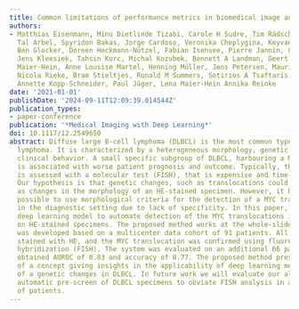 ```yaml
---
title: Common limitations of performance metrics in biomedical image analysis
authors:
- Matthias Eisenmann, Minu Dietlinde Tizabi, Carole H Sudre, Tim Rädsch, Michela Antonelli,
  Tal Arbel, Spyridon Bakas, Jorge Cardoso, Veronika Cheplygina, Keyvan Farahani,
  Ben Glocker, Doreen Heckmann-Nötzel, Fabian Isensee, Pierre Jannin, Charles Kahn,
  Jens Kleesiek, Tahsin Kurc, Michal Kozubek, Bennett A Landman, Geert Litjens, Klaus
  Maier-Hein, Anne Lousise Martel, Henning Müller, Jens Petersen, Mauricio Reyes,
  Nicola Rieke, Bram Stieltjes, Ronald M Summers, Sotirios A Tsaftaris, Bram van Ginneken,
  Annette Kopp-Schneider, Paul Jäger, Lena Maier-Hein Annika Reinke
date: '2021-01-01'
publishDate: '2024-09-11T12:09:39.014544Z'
publication_types:
- paper-conference
publication: '*Medical Imaging with Deep Learning*'
doi: 10.1117/12.2549650
abstract: Diffuse large B-cell lymphoma (DLBCL) is the most common type of B-cell
  lymphoma. It is characterized by a heterogeneous morphology, genetic changes and
  clinical behavior. A small specific subgroup of DLBCL, harbouring a MYC gene translocation
  is associated with worse patient prognosis and outcome. Typically, the MYC translocation
  is assessed with a molecular test (FISH), that is expensive and time-consuming.
  Our hypothesis is that genetic changes, such as translocations could be visible
  as changes in the morphology of an HE-stained specimen. However, it has not proven
  possible to use morphological criteria for the detection of a MYC translocation
  in the diagnostic setting due to lack of specificity. In this paper, we apply a
  deep learning model to automate detection of the MYC translocations in DLBCL based
  on HE-stained specimens. The proposed method works at the whole-slide level and
  was developed based on a multicenter data cohort of 91 patients. All specimens were
  stained with HE, and the MYC translocation was confirmed using fluorescence in situ
  hybridization (FISH). The system was evaluated on an additional 66 patients, and
  obtained AUROC of 0.83 and accuracy of 0.77. The proposed method presents proof
  of a concept giving insights in the applicability of deep learning methods for detection
  of a genetic changes in DLBCL. In future work we will evaluate our algorithm for
  automatic pre-screen of DLBCL specimens to obviate FISH analysis in a large number
  of patients.
---
```

